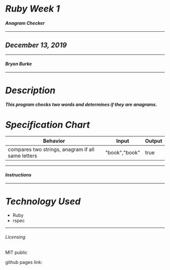 # _Ruby Week 1_
#### _Anagram Checker_
****************
## _December 13, 2019_
****************
#### _Bryon Burke_
***************
# _Description_
##### This program checks two words and determines if they are anagrams.
#  _Specification Chart_
| Behavior  | Input  | Output  |
|--------------|-----------|-----------|
|compares two strings, anagram if all same letters|"book","book"| true|

******************
#### _Instructions_
<!-- In the console:
 * run "bundle"
 * run "ruby ruby_scripts.rb"
 * enter your dollar amount in pennies -->
***************
# _Technology Used_
* Ruby
* rspec
*******
###### _Licensing_
MIT public

github pages link:  
